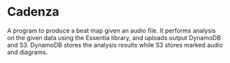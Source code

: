 # Cadenza

A program to produce a beat map given an audio file. It performs analysis on the given data using the Essentia library, and uploads output
DynamoDB and S3. DynamoDB stores the analysis results while S3 stores marked audio and diagrams.
